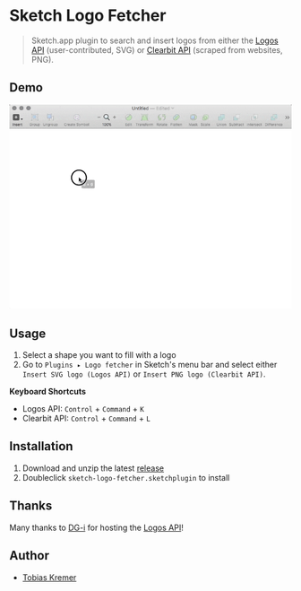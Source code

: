 # Sketch Logo Fetcher

> Sketch.app plugin to search and insert logos from either the
> [Logos API](https://github.com/soulchild/logos-api) (user-contributed, SVG) or
> [Clearbit API](https://blog.clearbit.com/logo) (scraped from websites, PNG).

## Demo

![Inserting a company logo](tutorial/sketch-logo-fetcher-svg.gif)

## Usage

1. Select a shape you want to fill with a logo
2. Go to `Plugins ▸ Logo fetcher` in Sketch's menu bar and select either `Insert SVG logo (Logos API)` or `Insert PNG logo (Clearbit API)`.

**Keyboard Shortcuts**

* Logos API: `Control` + `Command` + `K`
* Clearbit API: `Control` + `Command` + `L`

## Installation

1. Download and unzip the latest [release](https://github.com/soulchild/sketch-logo-fetcher/releases)
2. Doubleclick `sketch-logo-fetcher.sketchplugin` to install

## Thanks

Many thanks to [DG-i](https://www.dg-i.net) for hosting the [Logos API](https://github.com/soulchild/logos-api)!

## Author

  * [Tobias Kremer](https://www.github.com/soulchild)
